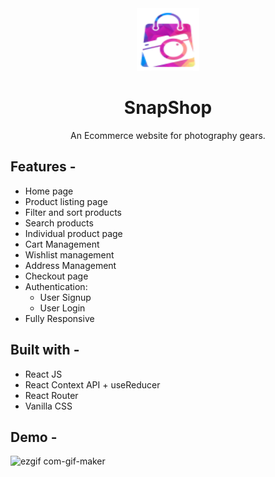 <div align="center">
  <img src="src/assets/logo.svg" height="100" width="100" alt="logo"/>
  
# SnapShop
  An Ecommerce website for photography gears. 
</div>

## **Features -**

- Home page
- Product listing page
- Filter and sort products
- Search products
- Individual product page
- Cart Management
- Wishlist management
- Address Management
- Checkout page
- Authentication:
  - User Signup
  - User Login
- Fully Responsive

## **Built with -**

- React JS
- React Context API + useReducer
- React Router
- Vanilla CSS

## **Demo -**

![ezgif com-gif-maker]()
